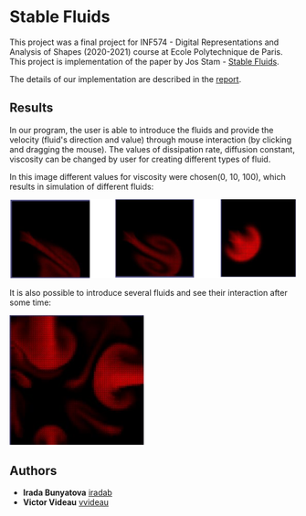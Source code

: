 # Stable Fluids

This project was a final project for INF574 - Digital Representations and Analysis of Shapes (2020-2021) course at Ecole Polytechnique de Paris. This project is implementation of the paper by Jos Stam - [Stable Fluids](https://d2f99xq7vri1nk.cloudfront.net/legacy_app_files/pdf/ns.pdf).

The details of our implementation are described in the [report](https://github.com/iradab/Stable-Fluids/blob/main/Final_Report.pdf). 

## Results

In our program, the user is able to introduce the fluids and provide the velocity (fluid's direction and value) through
mouse interaction (by clicking and dragging the mouse). The values of dissipation rate, diffusion constant, 
viscosity can be changed by user for creating different types of fluid.

In this image different values for viscosity were chosen(0, 10, 100), which results in simulation of different fluids:


![alt text](https://github.com/iradab/Stable-Fluids/blob/main/viscosity%20test.png)

It is also possible to introduce several fluids and see their interaction after some time:

<img src="several_fluids.png" width="235">


## Authors

* **Irada Bunyatova**     [iradab](https://github.com/iradab)
* **Victor Videau**       [vvideau](https://github.com/vvideau)
